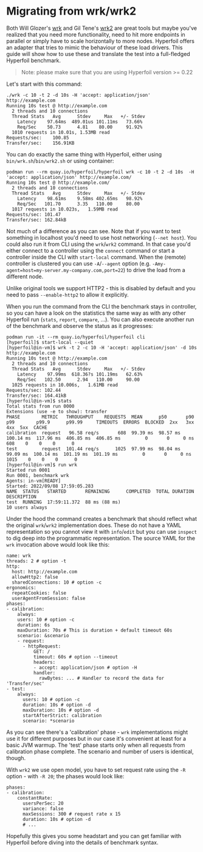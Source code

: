 # Migrating from wrk/wrk2

Both Will Glozer's [wrk](https://github.com/wg/wrk) and Gil Tene's [wrk2](https://github.com/giltene/wrk2) are great tools but maybe you've realized that you need more functionality, need to hit more endpoints in parallel or simply have to scale horizontally to more nodes. Hyperfoil offers an adapter that tries to mimic the behaviour of these load drivers. This guide will show how to use these and translate the test into a full-fledged Hyperfoil benchmark.

> Note: please make sure that you are using Hyperfoil version >= 0.22

Let's start with this command:

```
./wrk -c 10 -t 2 -d 10s -H 'accept: application/json' http://example.com
Running 10s test @ http://example.com
  2 threads and 10 connections
  Thread Stats   Avg      Stdev     Max   +/- Stdev
    Latency    97.64ms  489.01us 101.11ms   73.66%
    Req/Sec    50.73      4.81    80.00     91.92%
  1010 requests in 10.01s, 1.53MB read
Requests/sec:    100.85
Transfer/sec:    156.91KB
```

You can do exactly the same thing with Hyperfoil, either using `bin/wrk.sh`/`bin/wrk2.sh` or using container:

```
podman run --rm quay.io/hyperfoil/hyperfoil wrk -c 10 -t 2 -d 10s  -H 'accept: application/json' http://example.com/
Running 10s test @ http://example.com/
  2 threads and 10 connections
  Thread Stats   Avg      Stdev     Max   +/- Stdev
    Latency    98.61ms    9.58ms 402.65ms   98.92%
    Req/Sec   101.70      3.35   110.00     80.00
  1017 requests in 10.023s,   1.59MB read
Requests/sec: 101.47
Transfer/sec: 162.84kB
```

Not much of a difference as you can see. Note that if you want to test something in localhost you'd need to use host networking (`--net host`). You could also run it from CLI using the `wrk`/`wrk2` command. In that case you'd either connect to a controller using the `connect` command or start a controller inside the CLI with `start-local` command. When the (remote) controller is clustered you can use `-A`/`--agent` option (e.g. `-Amy-agent=host=my-server.my-company.com,port=22`) to drive the load from a different node.

Unlike original tools we support HTTP2 - this is disabled by default and you need to pass `--enable-http2` to allow it explicitly.

When you run the command from the CLI the benchmark stays in controller, so you can have a look on the statistics the same way as with any other Hyperfoil run (`stats`, `report`, `compare`, ...). You can also execute another run of the benchmark and observe the status as it progresses:

```
podman run -it --rm quay.io/hyperfoil/hyperfoil cli
[hyperfoil]$ start-local --quiet
[hyperfoil@in-vm]$ wrk -t 2 -c 10 -H 'accept: application/json' -d 10s http://example.com
Running 10s test @ http://example.com
  2 threads and 10 connections
  Thread Stats   Avg      Stdev     Max   +/- Stdev
    Latency    97.99ms  618.36?s 101.19ms   62.63%
    Req/Sec   102.50      2.94   110.00     90.00
  1025 requests in 10.006s,   1.61MB read
Requests/sec: 102.44
Transfer/sec: 164.41kB
[hyperfoil@in-vm]$ stats
Total stats from run 0000
Extensions (use -e to show): transfer
PHASE        METRIC   THROUGHPUT    REQUESTS  MEAN      p50       p90        p99        p99.9      p99.99     TIMEOUTS  ERRORS  BLOCKED  2xx   3xx  4xx  5xx  CACHE
calibration  request   96.58 req/s       608  99.39 ms  98.57 ms  100.14 ms  117.96 ms  406.85 ms  406.85 ms         0       0     0 ns   608    0    0    0      0
test         request  101.44 req/s      1025  97.99 ms  98.04 ms   99.09 ms  100.14 ms  101.19 ms  101.19 ms         0       0     0 ns  1015    0    0    0      0
[hyperfoil@in-vm]$ run wrk
Started run 0001
Run 0001, benchmark wrk
Agents: in-vm[READY]
Started: 2022/09/08 17:59:05.283
NAME  STATUS   STARTED       REMAINING      COMPLETED  TOTAL DURATION  DESCRIPTION
test  RUNNING  17:59:11.372  88 ms (88 ms)                             10 users always
```

Under the hood the command creates a benchmark that should reflect what the original `wrk`/`wrk2` implementation does. These do not have a YAML representation so you cannot view it with `info`/`edit` but you can use `inspect` to dig deep into the programmatic representation. The source YAML for the `wrk` invocation above would look like this:

```
name: wrk
threads: 2 # option -t
http:
  host: http://example.com
  allowHttp2: false
  sharedConnections: 10 # option -c
ergonomics:
  repeatCookies: false
  userAgentFromSession: false
phases:
- calibration:
    always:
    users: 10 # option -c
    duration: 6s
    maxDuration: 70s # This is duration + default timeout 60s
    scenario: &scenario
    - request:
      - httpRequest:
          GET: /
          timeout: 60s # option --timeout
          headers:
          - accept: application/json # option -H
          handler:
            rawBytes: ... # Handler to record the data for 'Transfer/sec'
- test:
    always:
      users: 10 # option -c
      duration: 10s # option -d
      maxDuration: 10s # option -d
      startAfterStrict: calibration
      scenario: *scenario
```

As you can see there's a 'calibration' phase - `wrk` implementations might use it for different purposes but in our case it's convenient at least for a basic JVM warmup. The 'test' phase starts only when all requests from calibration phase complete. The scenario and number of users is identical, though.

With `wrk2` we use open model, you have to set request rate using the `-R` option - with `-R 20`; the phases would look like:

```
phases:
- calibration:
    constantRate:
      usersPerSec: 20
      variance: false
      maxSessions: 300 # request rate x 15
      duration: 10s # option -d
      # ...
```

Hopefully this gives you some headstart and you can get familiar with Hyperfoil before diving into the details of benchmark syntax.

